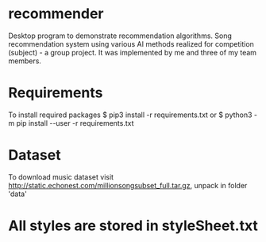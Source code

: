 # recommender
Desktop program to demonstrate recommendation algorithms. 
Song recommendation system using various AI methods realized for competition (subject) - a group project. It was implemented by me and three of my team members.

# Requirements
To install required packages
$  pip3 install -r requirements.txt
or 
$ python3 -m pip install --user -r requirements.txt

# Dataset
To download music dataset visit http://static.echonest.com/millionsongsubset_full.tar.gz, unpack in folder 'data'

# All styles are stored in styleSheet.txt
